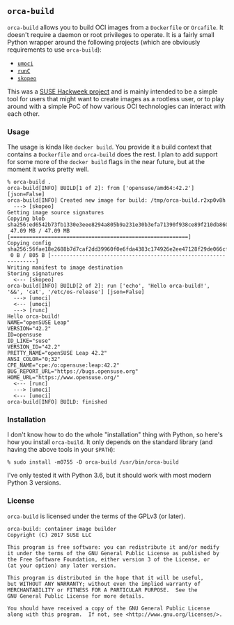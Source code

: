 ## `orca-build` ##

`orca-build` allows you to build OCI images from a `Dockerfile` or `Orcafile`. It
doesn't require a daemon or root privileges to operate. It is a fairly small
Python wrapper around the following projects (which are obviously requirements
to use `orca-build`):

* [`umoci`](https://github.com/openSUSE/umoci)
* [`runC`](https://github.com/opencontainers/runc)
* [`skopeo`](https://github.com/projectatomic/skopeo)

This was a [SUSE Hackweek project][hw] and is mainly intended to be a simple
tool for users that might want to create images as a rootless user, or to play
around with a simple PoC of how various OCI technologies can interact with each
other.

[hw]: https://hackweek.suse.com/15/projects/orca-build-oci-images-from-dockerfiles

### Usage ###

The usage is kinda like `docker build`. You provide it a build context that
contains a `Dockerfile` and `orca-build` does the rest. I plan to add support for
some more of the `docker build` flags in the near future, but at the moment it
works pretty well.

```
% orca-build .
orca-build[INFO] BUILD[1 of 2]: from ['opensuse/amd64:42.2'] [json=False]
orca-build[INFO] Created new image for build: /tmp/orca-build.r2xp0v8h
  ---> [skopeo]
Getting image source signatures
Copying blob sha256:ed6542b73fb1330e3eee8294a805b9a231e30b3efa71390f938ce89f210db860
 47.09 MB / 47.09 MB [=========================================================]
Copying config sha256:56fae18e2688b7d7caf2dd39960f0e6fda4383c174926e2ee47128f29de066cf
 0 B / 805 B [-----------------------------------------------------------------]
Writing manifest to image destination
Storing signatures
  <--- [skopeo]
orca-build[INFO] BUILD[2 of 2]: run ['echo', 'Hello orca-build!', '&&', 'cat', '/etc/os-release'] [json=False]
  ---> [umoci]
  <--- [umoci]
  ---> [runc]
Hello orca-build!
NAME="openSUSE Leap"
VERSION="42.2"
ID=opensuse
ID_LIKE="suse"
VERSION_ID="42.2"
PRETTY_NAME="openSUSE Leap 42.2"
ANSI_COLOR="0;32"
CPE_NAME="cpe:/o:opensuse:leap:42.2"
BUG_REPORT_URL="https://bugs.opensuse.org"
HOME_URL="https://www.opensuse.org/"
  <--- [runc]
  ---> [umoci]
  <--- [umoci]
orca-build[INFO] BUILD: finished
```

### Installation ###

I don't know how to do the whole "installation" thing with Python, so here's
how you install `orca-build`. It only depends on the standard library (and having the
above tools in your `$PATH`):

```
% sudo install -m0755 -D orca-build /usr/bin/orca-build
```

I've only tested it with Python 3.6, but it should work with most modern Python
3 versions.

### License ###

`orca-build` is licensed under the terms of the GPLv3 (or later).

```
orca-build: container image builder
Copyright (C) 2017 SUSE LLC

This program is free software: you can redistribute it and/or modify
it under the terms of the GNU General Public License as published by
the Free Software Foundation, either version 3 of the License, or
(at your option) any later version.

This program is distributed in the hope that it will be useful,
but WITHOUT ANY WARRANTY; without even the implied warranty of
MERCHANTABILITY or FITNESS FOR A PARTICULAR PURPOSE.  See the
GNU General Public License for more details.

You should have received a copy of the GNU General Public License
along with this program.  If not, see <http://www.gnu.org/licenses/>.
```
